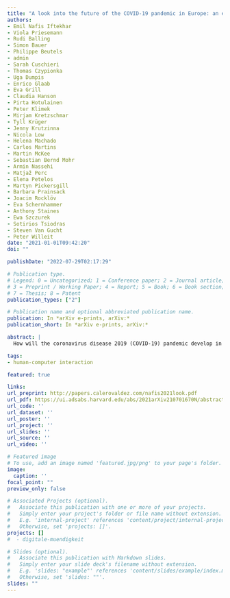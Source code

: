 ```yaml
---
title: "A look into the future of the COVID-19 pandemic in Europe: an expert consultation"
authors:
- Emil Nafis Iftekhar
- Viola Priesemann
- Rudi Balling
- Simon Bauer
- Philippe Beutels
- admin
- Sarah Cuschieri
- Thomas Czypionka
- Uga Dumpis
- Enrico Glaab
- Eva Grill
- Claudia Hanson
- Pirta Hotulainen
- Peter Klimek
- Mirjam Kretzschmar
- Tyll Krüger
- Jenny Krutzinna
- Nicola Low
- Helena Machado
- Carlos Martins
- Martin McKee
- Sebastian Bernd Mohr
- Armin Nassehi
- Matjaž Perc
- Elena Petelos
- Martyn Pickersgill
- Barbara Prainsack
- Joacim Rocklöv
- Eva Schernhammer
- Anthony Staines
- Ewa Szczurek
- Sotirios Tsiodras
- Steven Van Gucht
- Peter Willeit
date: "2021-01-01T09:42:20"
doi: ""

publishDate: "2022-07-29T02:17:29"

# Publication type.
# Legend: 0 = Uncategorized; 1 = Conference paper; 2 = Journal article;
# 3 = Preprint / Working Paper; 4 = Report; 5 = Book; 6 = Book section;
# 7 = Thesis; 8 = Patent
publication_types: ["2"]

# Publication name and optional abbreviated publication name.
publication: In *arXiv e-prints, arXiv:*
publication_short: In *arXiv e-prints, arXiv:*

abstract: |
  How will the coronavirus disease 2019 (COVID-19) pandemic develop in the coming months and years? Based on an expert survey, we examine key aspects that are likely to influence COVID-19 in Europe. The future challenges and developments will strongly depend on the progress of national and global vaccination programs, the emergence and spread of variants of concern, and public responses to nonpharmaceutical interventions (NPIs). In the short term, many people are still unvaccinated, VOCs continue to emerge and spread, and mobility and population mixing is expected to increase over the summer. Therefore, policies that lift restrictions too much and too early risk another damaging wave. This challenge remains despite the reduced opportunities for transmission due to vaccination progress and reduced indoor mixing in the summer. In autumn 2021, increased indoor activity might accelerate the spread …

tags:
- human-computer interaction

featured: true

links:
url_preprint: http://papers.calerovaldez.com/nafis2021look.pdf
url_pdf: https://ui.adsabs.harvard.edu/abs/2021arXiv210701670N/abstract
url_code: ''
url_dataset: ''
url_poster: ''
url_project: ''
url_slides: ''
url_source: ''
url_video: ''

# Featured image
# To use, add an image named 'featured.jpg/png' to your page's folder.
image:
  caption: ''
focal_point: ""
preview_only: false

# Associated Projects (optional).
#   Associate this publication with one or more of your projects.
#   Simply enter your project's folder or file name without extension.
#   E.g. 'internal-project' references 'content/project/internal-project/index.md'.
#   Otherwise, set 'projects: []'.
projects: []
#  - digitale-muendigkeit

# Slides (optional).
#   Associate this publication with Markdown slides.
#   Simply enter your slide deck's filename without extension.
#   E.g. 'slides: "example"' references 'content/slides/example/index.md'.
#   Otherwise, set 'slides: ""'.
slides: ""
---
```



